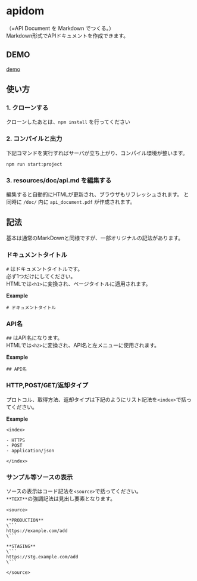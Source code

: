 # apidom
（=API Document を Markdown でつくる。）<br>
Markdown形式でAPIドキュメントを作成できます。

## DEMO
[demo](https://axcelwork.github.io/apidom/dist/index.html)

## 使い方
### 1. クローンする

クローンしたあとは、`npm install` を行ってください

### 2. コンパイルと出力

下記コマンドを実行すればサーバが立ち上がり、コンパイル環境が整います。

```
npm run start:project
```

### 3. resources/doc/api.md を編集する

編集すると自動的にHTMLが更新され、ブラウザもリフレッシュされます。
と同時に `/doc/` 内に `api_document.pdf` が作成されます。

## 記法
基本は通常のMarkDownと同様ですが、一部オリジナルの記法があります。

### ドキュメントタイトル
`#` はドキュメントタイトルです。<br>
必ず1つだけにしてください。<br>
HTMLでは`<h1>`に変換され、ページタイトルに適用されます。

**Example**
```:md
# ドキュメントタイトル
```

### API名
`##` はAPI名になります。<br>
HTMLでは`<h2>`に変換され、API名と左メニューに使用されます。

**Example**
```:md
## API名
```

### HTTP,POST/GET/返却タイプ
プロトコル、取得方法、返却タイプは下記のようにリスト記法を`<index>`で括ってください。

**Example**
```
<index>

- HTTPS
- POST
- application/json

</index>
```

### サンプル等ソースの表示
ソースの表示はコード記法を`<source>`で括ってください。<br>
`**TEXT**`の強調記法は見出し要素となります。

```
<source>

**PRODUCTION**
\```
https://example.com/add
\```

**STAGING**
\```
https://stg.example.com/add
\```

</source>
```